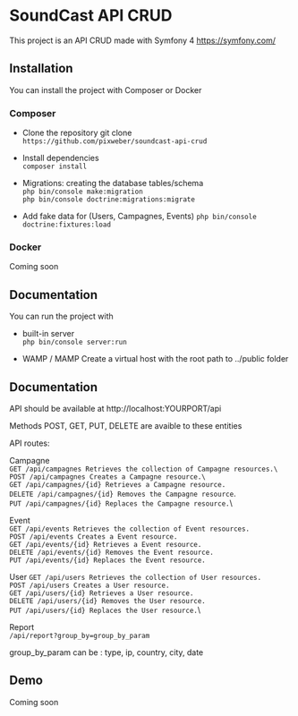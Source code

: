 # SoundCast API CRUD

This project is an API CRUD made with Symfony 4 https://symfony.com/ 

## Installation

You can install the project with Composer or Docker

### Composer
- Clone the repository git clone\
`https://github.com/pixweber/soundcast-api-crud`

- Install dependencies\
`composer install`

- Migrations: creating the database tables/schema\
`php bin/console make:migration` \
`php bin/console doctrine:migrations:migrate`

- Add fake data for (Users, Campagnes, Events)
`php bin/console doctrine:fixtures:load`

### Docker
Coming soon

## Documentation
You can run the project with 

- built-in server\
`php bin/console server:run`

- WAMP / MAMP
Create a virtual host with the root path to ../public folder

## Documentation
API should be available at http://localhost:YOURPORT/api

Methods POST, GET, PUT, DELETE are avaible to these entities

API routes:

Campagne\
`GET /api/campagnes Retrieves the collection of Campagne resources.\`\
`POST /api/campagnes Creates a Campagne resource.\`\
`GET /api/campagnes/{id} Retrieves a Campagne resource.`\
`DELETE /api/campagnes/{id} Removes the Campagne resource`.\
`PUT /api/campagnes/{id} Replaces the Campagne resource.`\

Event\
`GET /api/events Retrieves the collection of Event resources.`\
`POST /api/events Creates a Event resource.`\
`GET /api/events/{id} Retrieves a Event resource.`\
`DELETE /api/events/{id} Removes the Event resource.`\
`PUT /api/events/{id} Replaces the Event resource.`

User
`GET /api/users Retrieves the collection of User resources.`\
`POST /api/users Creates a User resource.`\
`GET /api/users/{id} Retrieves a User resource.`\
`DELETE /api/users/{id} Removes the User resource.`\
`PUT /api/users/{id} Replaces the User resource.`\

Report\
`/api/report?group_by=group_by_param`

group_by_param can be : type, ip, country, city, date 

## Demo
Coming soon

